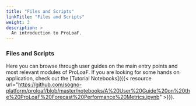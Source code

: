 ```yaml
---
title: "Files and Scripts"
linkTitle: "Files and Scripts"
weight: 3
description: >
  An introduction to ProLoaF.
---
```


### Files and Scripts

Here you can browse through  user guides on the main entry points and most relevant modules of ProLoaF.
If you are looking for some hands on application, check out the [Tutorial Notebooks]({{< resource url="https://github.com/sogno-platform/proloaf/blob/master/notebooks/A%20User%20Guide%20on%20the%20ProLoaF%20Forecast%20Performance%20Metrics.ipynb" >}}).
